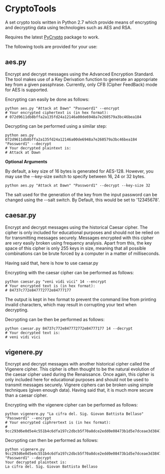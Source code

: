 CryptoTools
===========

A set crypto tools written in Python 2.7 which provide means of encrypting and decrypting data using technologies such as AES and RSA.

Requires the latest [PyCrypto](https://www.dlitz.net/software/pycrypto/) package to work.

The following tools are provided for your use:

aes.py
------

Encrypt and decrypt messages using the Advanced Encryption Standard. The tool makes use of a Key Derivation function to generate
an appropriate key from a given passphrase. Currently, only CFB (Cipher FeedBack) mode for AES is supported.

Encrypting can easily be done as follows:

```
python aes.py "Attack at Dawn" "Password1" --encrypt
# Your encrypted ciphertext is (in hex format):
# 072d9611db8bffa2a135fd24a12146a00de6948a7e260579a3bc46bea184
```
  
Decrypting can be performed using a similar step:

```
python aes.py 072d9611db8bffa2a135fd24a12146a00de6948a7e260579a3bc46bea184 "Password1" --decrypt
# Your decrypted plaintext is:
# Attack at Dawn
```
  
**Optional Arguments**
  
By default, a key size of 16 bytes is generated for AES-128. However, you may use the --key-size switch to specify between 16, 24 or 32 bytes.

```
python aes.py "Attack at Dawn" "Password1" --decrypt --key-size 32
```
  
The salt used for the generation of the key from the input password can be changed using the --salt switch. By Default, this would be set to '12345678'.

caesar.py
---------

Encrypt and decrypt messages using the historical Caesar cipher. The cipher is only included for educational purposes and should not be relied on
for transmitting messages securely. Messages encrypted with this cipher are *very* easily broken using frequency analysis. Apart from this, the
key space of this cipher is only 255 keys in size, meaning that all possible combinations can be brute forced by a computer in a matter of milliseconds.

Having said that, here is how to use caesar.py

Encrypting with the caesar cipher can be performed as follows:

```
python caesar.py "veni vidi vici" 14 --encrypt
# Your encrypted text is (in hex format):
# 84737c772e847772772e84777177
```

The output is kept in hex format to prevent the command line from printing invalid characters, which may result in corrupting your text when decrypting.

Decrypting can be then be performed as follows:

```
python caesar.py 84737c772e847772772e84777177 14 --decrypt
# Your decrypted text is:
# veni vidi vici
```

vigenere.py
-----------

Encrypt and decrypt messages with another historical cipher called the Vigenere cipher. This cipher is often thought to be the natural
evolution of the caesar cipher used during the Renaissance. Once again, this cipher is only included here for educational purposes
and should not be used to transmit messages securely. Vignere ciphers can be broken using simple techniques (given enough data). Having
said that, it is much more secure than a caesar cipher.

Encrypting with the vigenere cipher can be performed as follows:

```
python vigenere.py "La cifra del. Sig. Giovan Battista Bellaso" "Password1" --encrypt
# Your encrypted ciphrertext is (in hex format):
# 9cc293d6e0d5e4c551b4c6dfa197c2dbcb5f70a8dce2edd0e08473b1d5e7dceae3d38473b5cddfd4eade
```

Decrypting can then be performed as follows:

```
python vigenere.py 9cc293d6e0d5e4c551b4c6dfa197c2dbcb5f70a8dce2edd0e08473b1d5e7dceae3d38473b5cddfd4eade "Password1" --decrypt
Your decrypted plaintext is:
La cifra del. Sig. Giovan Battista Bellaso

```
